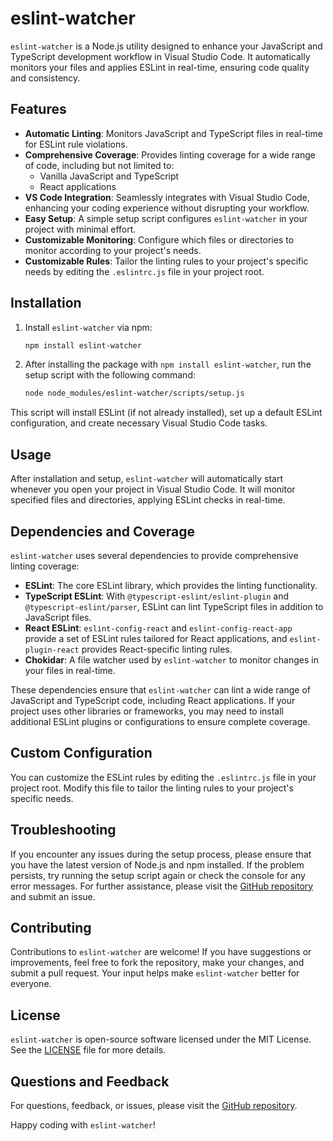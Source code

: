 # eslint-watcher

`eslint-watcher` is a Node.js utility designed to enhance your JavaScript and TypeScript development workflow in Visual Studio Code. It automatically monitors your files and applies ESLint in real-time, ensuring code quality and consistency.

## Features

- **Automatic Linting**: Monitors JavaScript and TypeScript files in real-time for ESLint rule violations.
- **Comprehensive Coverage**: Provides linting coverage for a wide range of code, including but not limited to:
  - Vanilla JavaScript and TypeScript
  - React applications
- **VS Code Integration**: Seamlessly integrates with Visual Studio Code, enhancing your coding experience without disrupting your workflow.
- **Easy Setup**: A simple setup script configures `eslint-watcher` in your project with minimal effort.
- **Customizable Monitoring**: Configure which files or directories to monitor according to your project's needs.
- **Customizable Rules**: Tailor the linting rules to your project's specific needs by editing the `.eslintrc.js` file in your project root.

## Installation

1. Install `eslint-watcher` via npm:

    ```sh
    npm install eslint-watcher
    ```

2. After installing the package with `npm install eslint-watcher`, run the setup script with the following command:

    ```sh
    node node_modules/eslint-watcher/scripts/setup.js
    ```
    
This script will install ESLint (if not already installed), set up a default ESLint configuration, and create necessary Visual Studio Code tasks.

## Usage

After installation and setup, `eslint-watcher` will automatically start whenever you open your project in Visual Studio Code. It will monitor specified files and directories, applying ESLint checks in real-time.

## Dependencies and Coverage

`eslint-watcher` uses several dependencies to provide comprehensive linting coverage:

- **ESLint**: The core ESLint library, which provides the linting functionality.
- **TypeScript ESLint**: With `@typescript-eslint/eslint-plugin` and `@typescript-eslint/parser`, ESLint can lint TypeScript files in addition to JavaScript files.
- **React ESLint**: `eslint-config-react` and `eslint-config-react-app` provide a set of ESLint rules tailored for React applications, and `eslint-plugin-react` provides React-specific linting rules.
- **Chokidar**: A file watcher used by `eslint-watcher` to monitor changes in your files in real-time.

These dependencies ensure that `eslint-watcher` can lint a wide range of JavaScript and TypeScript code, including React applications. If your project uses other libraries or frameworks, you may need to install additional ESLint plugins or configurations to ensure complete coverage.

## Custom Configuration

You can customize the ESLint rules by editing the `.eslintrc.js` file in your project root. Modify this file to tailor the linting rules to your project's specific needs.

## Troubleshooting

If you encounter any issues during the setup process, please ensure that you have the latest version of Node.js and npm installed. If the problem persists, try running the setup script again or check the console for any error messages. For further assistance, please visit the [GitHub repository](https://github.com/tdemelle-SiP/eslint-watcher) and submit an issue.

## Contributing

Contributions to `eslint-watcher` are welcome! If you have suggestions or improvements, feel free to fork the repository, make your changes, and submit a pull request. Your input helps make `eslint-watcher` better for everyone.

## License

`eslint-watcher` is open-source software licensed under the MIT License. See the [LICENSE](LICENSE) file for more details.

## Questions and Feedback

For questions, feedback, or issues, please visit the [GitHub repository](https://github.com/tdemelle-SiP/eslint-watcher).

Happy coding with `eslint-watcher`!